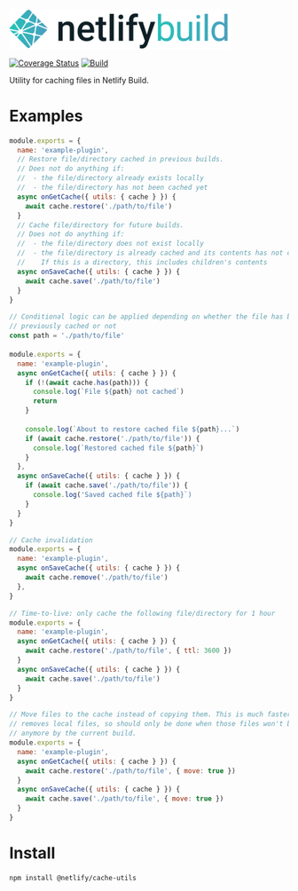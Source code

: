 <img src="../../static/logo.png" width="400"/><br>

[![Coverage Status](https://codecov.io/gh/netlify/build/branch/master/graph/badge.svg)](https://codecov.io/gh/netlify/build)
[![Build](https://github.com/netlify/build/workflows/Build/badge.svg)](https://github.com/netlify/build/actions)

Utility for caching files in Netlify Build.

# Examples

```js
module.exports = {
  name: 'example-plugin',
  // Restore file/directory cached in previous builds.
  // Does not do anything if:
  //  - the file/directory already exists locally
  //  - the file/directory has not been cached yet
  async onGetCache({ utils: { cache } }) {
    await cache.restore('./path/to/file')
  }
  // Cache file/directory for future builds.
  // Does not do anything if:
  //  - the file/directory does not exist locally
  //  - the file/directory is already cached and its contents has not changed
  //    If this is a directory, this includes children's contents
  async onSaveCache({ utils: { cache } }) {
    await cache.save('./path/to/file')
  }
}
```

```js
// Conditional logic can be applied depending on whether the file has been
// previously cached or not
const path = './path/to/file'

module.exports = {
  name: 'example-plugin',
  async onGetCache({ utils: { cache } }) {
    if (!(await cache.has(path))) {
      console.log(`File ${path} not cached`)
      return
    }

    console.log(`About to restore cached file ${path}...`)
    if (await cache.restore('./path/to/file')) {
      console.log(`Restored cached file ${path}`)
    }
  },
  async onSaveCache({ utils: { cache } }) {
    if (await cache.save('./path/to/file')) {
      console.log('Saved cached file ${path}`)
    }
  }
}
```

```js
// Cache invalidation
module.exports = {
  name: 'example-plugin',
  async onSaveCache({ utils: { cache } }) {
    await cache.remove('./path/to/file')
  },
}
```

```js
// Time-to-live: only cache the following file/directory for 1 hour
module.exports = {
  name: 'example-plugin',
  async onGetCache({ utils: { cache } }) {
    await cache.restore('./path/to/file', { ttl: 3600 })
  }
  async onSaveCache({ utils: { cache } }) {
    await cache.save('./path/to/file')
  }
}
```

```js
// Move files to the cache instead of copying them. This is much faster but this
// removes local files, so should only be done when those files won't be used
// anymore by the current build.
module.exports = {
  name: 'example-plugin',
  async onGetCache({ utils: { cache } }) {
    await cache.restore('./path/to/file', { move: true })
  }
  async onSaveCache({ utils: { cache } }) {
    await cache.save('./path/to/file', { move: true })
  }
}
```

# Install

```
npm install @netlify/cache-utils
```
